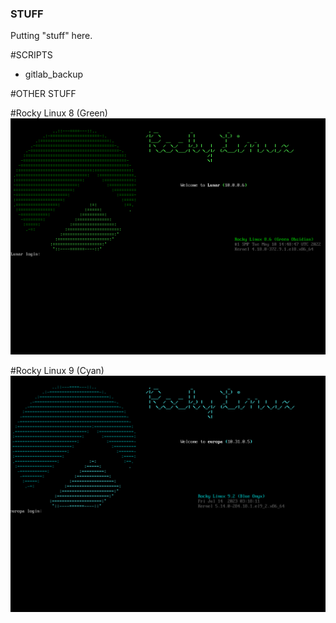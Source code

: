 ### STUFF
Putting "stuff" here.

#SCRIPTS
 + gitlab_backup

#OTHER STUFF  

#Rocky Linux 8 (Green)
![alt text](https://github.com/phatlix/stuff/blob/43082e33d55485b12b6240098fb7b063fd642b8a/rocky_8_green/issue-screen-8.png)  

#Rocky Linux 9 (Cyan)
![alt text](https://github.com/phatlix/stuff/blob/43082e33d55485b12b6240098fb7b063fd642b8a/rocky_9_cyan/issue-screen-9.png)  

